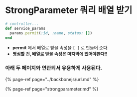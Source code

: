 # StrongParameter 쿼리 배열 받기

```ruby
# controller...
def service_params
  params.permit(:id, :name, status: [])
end
```

* **permit** 에서 배열로 받을 속성을 `[ ]` 로 만들어 준다.
* **명심할 건, 배열로 받을 속성은 마지막에 있어야한다!!**


### 아래 두 페이지와 연관되서 유용하게 사용된다.

{% page-ref page="../backbonejs/url.md" %}

{% page-ref page="strongparameter.md" %}
